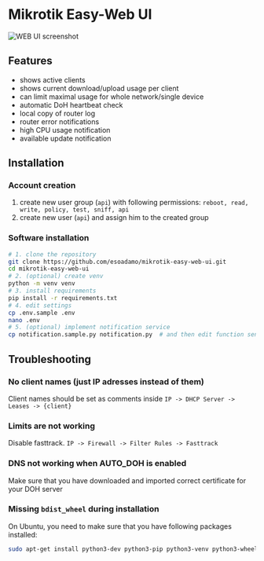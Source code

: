 # Mikrotik Easy-Web UI

![WEB UI screenshot](https://user-images.githubusercontent.com/15877754/119484457-55d82d80-bd56-11eb-9a3e-692a0c95e7ce.png)

## Features

- shows active clients
- shows current download/upload usage per client
- can limit maximal usage for whole network/single device
- automatic DoH heartbeat check
- local copy of router log
- router error notifications
- high CPU usage notification
- available update notification

## Installation

### Account creation

1. create new user group (`api`) with following permissions: `reboot, read, write, policy, test, sniff, api`
2. create new user (`api`) and assign him to the created group

### Software installation

```bash
# 1. clone the repository
git clone https://github.com/esoadamo/mikrotik-easy-web-ui.git
cd mikrotik-easy-web-ui
# 2. (optional) create venv
python -m venv venv
# 3. install requirements
pip install -r requirements.txt
# 4. edit settings
cp .env.sample .env
nano .env
# 5. (optional) implement notification service
cp notification.sample.py notification.py  # and then edit function send_notification 
```

## Troubleshooting

### No client names (just IP adresses instead of them)

Client names should be set as comments inside `IP -> DHCP Server -> Leases -> {client}`

### Limits are not working

Disable fasttrack. `IP -> Firewall -> Filter Rules -> Fasttrack`

### DNS not working when AUTO_DOH is enabled

Make sure that you have downloaded and imported correct certificate for your DOH server

### Missing `bdist_wheel` during installation

On Ubuntu, you need to make sure that you have following packages installed:

```bash
sudo apt-get install python3-dev python3-pip python3-venv python3-wheel -y
```